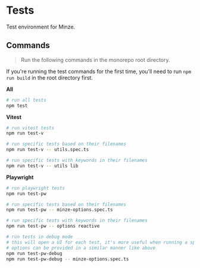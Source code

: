 # Tests

Test environment for Minze.

## Commands

> Run the following commands in the monorepo root directory.

If you're running the test commands for the first time, you'll need to run `npm run build` in the root directory first.

**All**

```bash
# run all tests
npm test
```

**Vitest**

```bash
# run vitest tests
npm run test-v

# run specific tests based on their filenames
npm run test-v -- utils.spec.ts

# run specific tests with keywords in their filenames
npm run test-v -- utils lib
```

**Playwright**

```bash
# run playwright tests
npm run test-pw

# run specific tests based on their filenames
npm run test-pw -- minze-options.spec.ts

# run specific tests with keywords in their filenames
npm run test-pw -- options reactive

# run tests in debug mode
# this will open a UI for each test, it's more useful when running a specific test
# options can be provided in a similar manner like above
npm run test-pw-debug
npm run test-pw-debug -- minze-options.spec.ts
```
